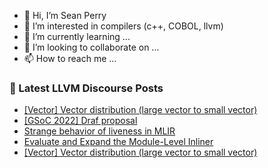- 👋 Hi, I’m Sean Perry
- 👀 I’m interested in compilers (c++, COBOL, llvm)
- 🌱 I’m currently learning ...
- 💞️ I’m looking to collaborate on ...
- 📫 How to reach me ...

<!---
s66perry/s66perry is a ✨ special ✨ repository because its `README.md` (this file) appears on your GitHub profile.
You can click the Preview link to take a look at your changes.
--->
### 📕 Latest LLVM Discourse Posts

<!-- DISCOURSE-LLVM:START -->
- [[Vector] Vector distribution &lpar;large vector to small vector&rpar;](https://discourse.llvm.org/t/vector-vector-distribution-large-vector-to-small-vector/1983?page=2#post_30)
- [[GSoC 2022] Draf proposal](https://discourse.llvm.org/t/gsoc-2022-draf-proposal/61773#post_5)
- [Strange behavior of liveness in MLIR](https://discourse.llvm.org/t/strange-behavior-of-liveness-in-mlir/61813#post_1)
- [Evaluate and Expand the Module-Level Inliner](https://discourse.llvm.org/t/evaluate-and-expand-the-module-level-inliner/60525#post_7)
- [[Vector] Vector distribution &lpar;large vector to small vector&rpar;](https://discourse.llvm.org/t/vector-vector-distribution-large-vector-to-small-vector/1983?page=2#post_29)
<!-- DISCOURSE-LLVM:END -->
